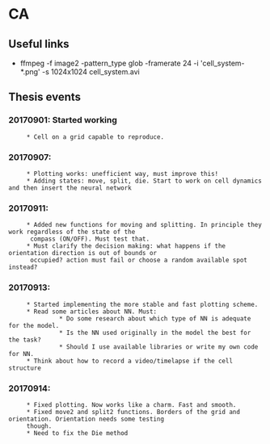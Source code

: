 

# CA

## Useful links
* ffmpeg -f image2 -pattern_type glob -framerate 24 -i 'cell_system-*.png' -s 1024x1024 cell_system.avi

## Thesis events
### 20170901: Started working 
         * Cell on a grid capable to reproduce.
### 20170907:
         * Plotting works: unefficient way, must improve this!
         * Adding states: move, split, die. Start to work on cell dynamics and then insert the neural network
### 20170911:
         * Added new functions for moving and splitting. In principle they work regardless of the state of the
          compass (ON/OFF). Must test that.
         * Must clarify the decision making: what happens if the orientation direction is out of bounds or 
          occupied? action must fail or choose a random available spot instead?
### 20170913:
         * Started implementing the more stable and fast plotting scheme.
         * Read some articles about NN. Must:
                  * Do some research about which type of NN is adequate for the model.
                  * Is the NN used originally in the model the best for the task?
                  * Should I use available libraries or write my own code for NN.
         * Think about how to record a video/timelapse if the cell structure

### 20170914:
         * Fixed plotting. Now works like a charm. Fast and smooth.
         * Fixed move2 and split2 functions. Borders of the grid and orientation. Orientation needs some testing
         though.
         * Need to fix the Die method
